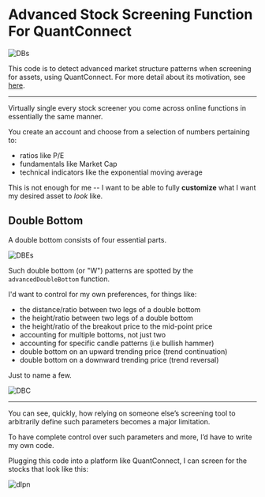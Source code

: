 # Advanced Stock Screening Function For QuantConnect

![DBs](https://github.com/escapethegrip/MarketStructure/blob/main/images/double-bottoms.png)

This code is to detect advanced market structure patterns when screening for assets, using QuantConnect. For more detail about its motivation, see [here](https://escapethegrip.medium.com/revamping-stock-screening-with-precise-code-cc4b034d5ef8 "here").

------------

Virtually single every stock screener you come across online functions in essentially the same manner.

You create an account and choose from a selection of numbers pertaining to:
- ratios like P/E
- fundamentals like Market Cap
- technical indicators like the exponential moving average

This is not enough for me -- I want to be able to fully **customize** what I want my desired asset to *look* like.

## Double Bottom

A double bottom consists of four essential parts.

![DBEs](https://github.com/escapethegrip/MarketStructure/blob/main/images/double-bottom-essentials.png)

Such double bottom (or "W") patterns are spotted by the `advancedDoubleBottom` function.

I'd want to control for my own preferences, for things like:
- the distance/ratio between two legs of a double bottom
- the height/ratio between two legs of a double bottom
- the height/ratio of the breakout price to the mid-point price
- accounting for multiple bottoms, not just two
- accounting for specific candle patterns (i.e bullish hammer)
- double bottom on an upward trending price (trend continuation)
- double bottom on a downward trending price (trend reversal)

Just to name a few.

![DBC](https://github.com/escapethegrip/MarketStructure/blob/main/images/double-bottom-customize.png)


------------


You can see, quickly, how relying on someone else’s screening tool to arbitrarily define such parameters becomes a major limitation.

To have complete control over such parameters and more, I’d have to write my own code.

Plugging this code into a platform like QuantConnect, I can screen for the stocks that look like this:

![dlpn](https://github.com/escapethegrip/MarketStructure/blob/main/images/dlpn.png)
